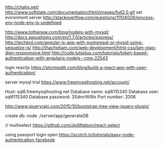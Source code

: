 http://chatjs.net/
http://www.softslate.com/documentation/html/images/full2.0.gif
set evironment server
http://stackoverflow.com/questions/11104028/process-env-node-env-is-undefined

http://www.tothenew.com/blog/nodejs-with-mysql/
http://docs.sequelizejs.com/en/1.7.0/articles/express/
http://techprd.com/angular-js-app-with-postgresql-or-mysql-using-sequelize-js/
http://thachpham.com/web-development/html-css/lam-giao-dien-respoonsive.html
http://code.tutsplus.com/tutorials/token-based-authentication-with-angularjs-nodejs--cms-22543

login reactjs
https://stormpath.com/blog/build-a-react-app-with-user-authentication/


server mysql trial
https://www.freemysqlhosting.net/account/

Host: sql6.freemysqlhosting.net
Database name: sql6115340
Database user: sql6115340
Database password: 3SdmrWi9lx
Port number: 3306

http://www.jqueryrain.com/2015/10/bootstrap-tree-view-jquery-plugin/

create db: node ./server/app/generateDB


// multiselect
https://github.com/JedWatson/react-select

using passport login open 
https://scotch.io/tutorials/easy-node-authentication-facebook